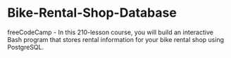# Bike-Rental-Shop-Database
freeCodeCamp - In this 210-lesson course, you will build an interactive Bash program that stores rental information for your bike rental shop using PostgreSQL.
